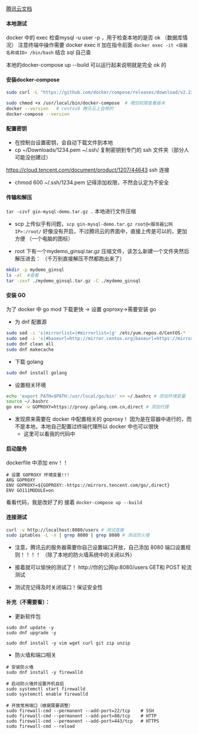 [腾讯云文档](https://console.cloud.tencent.com/lighthouse/instance/detail?searchParams=rid%3D1&rid=1&id=lhins-nd8hu8yt&tab=firewall)
#### 本地测试
docker 中的 exec 检查mysql -u user -p ，用于检查本地的是否 ok  （数据库情况）
注意终端中操作需要 docker exec it  加在指令前面
`docker exec -it <容器名称或ID> /bin/bash`   结合 sql 自己查

本地的docker-compose up --build 可以运行起来说明就是完全 ok 的
#### 安装docker-compose
``` bash
sudo curl -L "https://github.com/docker/compose/releases/download/v2.23.0/docker-compose-$(uname -s)-$(uname -m)" -o /usr/local/bin/docker-compose

sudo chmod +x /usr/local/bin/docker-compose  # 增加权限查看版本
docker --version   # centos9 腾讯云上自带的
docker-compose --version
```

#### 配置密钥
- 在控制台设置密钥，会自动下载文件到本地
- cp ~/Downloads/1234.pem ~/.ssh/ 复制密钥到专门的 ssh 文件夹（部分人可能没创建过）

https://cloud.tencent.com/document/product/1207/44643    ssh 连接
- chmod 600 ~/.ssh/1234.pem      记得添加权限，不然会认定为不安全

#### 传输和解压
`tar -czvf gin-mysql-demo.tar.gz .`  本地进行文件压缩

- scp 上传似乎有问题，`scp gin-mysql-demo.tar.gz root@<服务器公网IP>:/root/`
好像没有开启，不过腾讯云的界面中，直接上传是可以的，更加方便 （一个电脑的图标）

- root 下有一个mydemo_ginsql.tar.gz 压缩文件，该怎么新建一个文件夹然后解压进去：
（千万别直接解压不然都跑出来了）

``` bash
mkdir -p mydemo_ginsql
ls -al  #查看
tar -zxvf ./mydemo_ginsql.tar.gz -C ./mydemo_ginsql
```

#### 安装 GO
为了 docker 中 go mod 下载更快 -> 设置 goproxy->需要安装 go

- 为 dnf 配置源
``` bash
sudo sed -i 's|mirrorlist=|#mirrorlist=|g' /etc/yum.repos.d/CentOS-*
sudo sed -i 's|#baseurl=http://mirror.centos.org|baseurl=https://mirrors.tencent.com/centos|g' /etc/yum.repos.d/CentOS-*
sudo dnf clean all
sudo dnf makecache
```
- 下载 golang
``` bash
sudo dnf install golang
```
- 设置相关环境
``` bash
echo 'export PATH=$PATH:/usr/local/go/bin' >> ~/.bashrc # 添加环境变量
source ~/.bashrc  
go env -w GOPROXY=https://proxy.golang.com.cn,direct # 添加代理
```

- 发现原来需要在 docker 中配置相关的 goproxy！  因为是在容器中进行的，而不是本地，本地自己配置过终端代理所以 docker 中也可以很快
	- 这里可以看我的代码中

#### 启动服务
dockerfile 中添加 env！！
``` text
# 设置 GOPROXY 环境变量!!!
ARG GOPROXY
ENV GOPROXY=${GOPROXY:-https://mirrors.tencent.com/go/,direct}
ENV GO111MODULE=on
```
看看代码，我是改好了的
接着 `docker-compose up --build`

#### 连接测试
``` bash
curl -v http://localhost:8080/users # 测试连接
sudo iptables -L -n | grep 8080 | grep 8080 # 测试防火墙
```

- 注意，腾讯云的服务器需要你自己设置端口开放，自己添加 8080 端口设置规则！！！！ （除了本地的防火墙系统中的关闭以外）

- 接着就可以愉快的测试了！
http://你的公网ip:8080/users   GET和 POST 轮流测试

- 测试完记得及时关闭端口！保证安全性 


#### 补充（不需要看）：
- 更新软件包
```
sudo dnf update -y
sudo dnf upgrade -y
```
```
sudo dnf install -y vim wget curl git zip unzip
```
- 防火墙和端口相关
```
# 安装防火墙
sudo dnf install -y firewalld

# 启动防火墙并设置开机自启
sudo systemctl start firewalld
sudo systemctl enable firewalld

# 开放常用端口（根据需要调整）
sudo firewall-cmd --permanent --add-port=22/tcp    # SSH
sudo firewall-cmd --permanent --add-port=80/tcp    # HTTP
sudo firewall-cmd --permanent --add-port=443/tcp   # HTTPS
sudo firewall-cmd --reload
```
